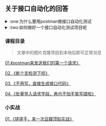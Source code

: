 ## 关于接口自动化的回答

<details>
<summary id="juejin" color="#00ff00">:one:为什么要用postman做接口自动化测试</summary>

关于接口自动化测试，目前在业内有两大类解决方案

- 一类是通过代码编写接口测试框架，实现接口自动化测试，其要求测试人员掌握扎实的编程基础；
    - 优点:laughing:
        - 灵活更好定制化公司项目

    - 缺点:disappointed_relieved:
        - 时间投入成本过大，不适合小项目
        - 后端系统变更，自动化脚本维护成本过高

- 另一类是借助接口测试工具，配合Postman等集成工具实现接口自动化测试持续集成。，

    - 优点:laughing:
        - 学习成本更低，适合新人上手
        - 被测系统改动，自动化维护相对于脚本更简单
    - 缺点:disappointed_relieved:
        - 不适合大项目，多人测试团队

</details>

<details>
<summary id="juejin">:two:如何做好一个接口自动化测试项目呢</summary>

- 降低成本 :yum:
    - 减少开发工具成本
    - 减少维护用例成本
    - 减少维护脚本成本
- 降低使用难度 :yum:
    - 人人能用
    - 构建容易

> 一个好的**自动化测试项目**，需要从:one:**时间**
:two:**人力**:three:**收益**这三个方面出发，做好权衡，找出最适合项目的方式去开展。:smile:

</details>

### 课程目录

> 文章中的图片克隆项目到本地后即可正常浏览

[01.《postman来发送我们的第一个请求》](https://github.com/hengxuZ/postman-lessons/blob/master/lessons/01.first_request.md)

[02.《断个言检测下呗》](https://github.com/hengxuZ/postman-lessons/blob/master/lessons/02.assert.md)

[03.《不用写，直接生成接口代码》](https://github.com/hengxuZ/postman-lessons/blob/master/lessons/03.build_request.md)

[04.《批量导入请求字段，再也不怕手笨写错啦》](https://github.com/hengxuZ/postman-lessons/blob/master/lessons/04.bulk_key.md)

### 小实战
[01.《搓搓手，来一次豆瓣顶贴实战》](https://github.com/hengxuZ/postman-lessons/blob/master/combat/01.douban_auto_invitation.md)